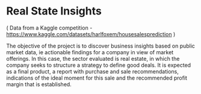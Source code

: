 # Real State Insights

( Data from a Kaggle competition - https://www.kaggle.com/datasets/harlfoxem/housesalesprediction )

The objective of the project is to discover business insights based on public market data, ie actionable findings for a company in view of market offerings. In this case, the sector evaluated is real estate, in which the company seeks to structure a strategy to define good deals. It is expected as a final product, a report with purchase and sale recommendations, indications of the ideal moment for this sale and the recommended profit margin that is established.
